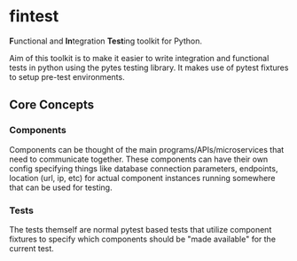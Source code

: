 # fintest

**F**unctional and **In**tegration **Test**ing toolkit for Python.

Aim of this toolkit is to make it easier to write integration and functional tests in python using the pytes testing library. It makes use of pytest fixtures to setup pre-test environments.

## Core Concepts

### Components

Components can be thought of the main programs/APIs/microservices that need to communicate together. These components can have their own config specifying things like database connection parameters, endpoints, location (url, ip, etc) for actual component instances running somewhere that can be used for testing.


### Tests

The tests themself are normal pytest based tests that utilize component fixtures to specify which components should be "made available" for the current test.


